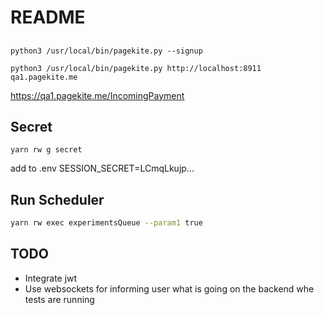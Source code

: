 # README

##
```terminal
python3 /usr/local/bin/pagekite.py --signup
```
```terminal
python3 /usr/local/bin/pagekite.py http://localhost:8911 qa1.pagekite.me
```
https://qa1.pagekite.me/IncomingPayment


## Secret
````
yarn rw g secret
````
add to .env
SESSION_SECRET=LCmqLkujp...


## Run Scheduler
```bash
yarn rw exec experimentsQueue --param1 true
```

## TODO
* Integrate jwt
* Use websockets for informing user what is going on the backend whe tests are running
